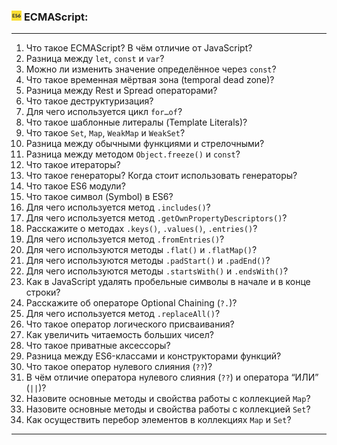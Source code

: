<h3>
  <img src="../assets/ES6.jpg" width="16" height="16" />
  <span>ECMAScript:</span>
</h3>

---
1. Что такое ECMAScript? В чём отличие от JavaScript?
2. Разница между `let`, `const` и `var`?
3. Можно ли изменить значение определённое через `const`?
4. Что такое временная мёртвая зона (temporal dead zone)?
5. Разница между Rest и Spread операторами?
6. Что такое деструктуризация?
7. Для чего используется цикл `for…of`?
8. Что такое шаблонные литералы (Template Literals)?
9. Что такое `Set`, `Map`, `WeakMap` и `WeakSet`?
10. Разница между обычными функциями и стрелочными?
11. Разница между методом `Object.freeze()` и `const`?
12. Что такое итераторы?
13. Что такое генераторы? Когда стоит использовать генераторы?
14. Что такое ES6 модули?
15. Что такое символ (Symbol) в ES6?
16. Для чего используется метод `.includes()`?
17. Для чего используется метод `.getOwnPropertyDescriptors()`?
18. Расскажите о методах `.keys()`, `.values()`, `.entries()`?
19. Для чего используется метод `.fromEntries()`?
20. Для чего используются методы `.flat()` и `.flatMap()`?
21. Для чего используются методы `.padStart()` и `.padEnd()`?
22. Для чего используются методы `.startsWith()` и `.endsWith()`?
23. Как в JavaScript удалять пробельные символы в начале и в конце строки?
24. Расскажите об операторе Optional Chaining (`?.`)?
25. Для чего используется метод `.replaceAll()`?
26. Что такое оператор логического присваивания?
27. Как увеличить читаемость больших чисел?
28. Что такое приватные аксессоры?
29. Разница между ES6-классами и конструкторами функций?
30. Что такое оператор нулевого слияния (`??`)?
31. В чём отличие оператора нулевого слияния (`??`) и оператора “ИЛИ” (`||`)?
32. Назовите основные методы и свойства работы с коллекцией `Map`?
33. Назовите основные методы и свойства работы с коллекцией `Set`?
34. Как осуществить перебор элементов в коллекциях `Map` и `Set`?
---
